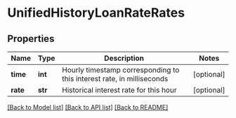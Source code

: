 # UnifiedHistoryLoanRateRates

## Properties
Name | Type | Description | Notes
------------ | ------------- | ------------- | -------------
**time** | **int** | Hourly timestamp corresponding to this interest rate, in milliseconds | [optional] 
**rate** | **str** | Historical interest rate for this hour | [optional] 

[[Back to Model list]](../README.md#documentation-for-models) [[Back to API list]](../README.md#documentation-for-api-endpoints) [[Back to README]](../README.md)


